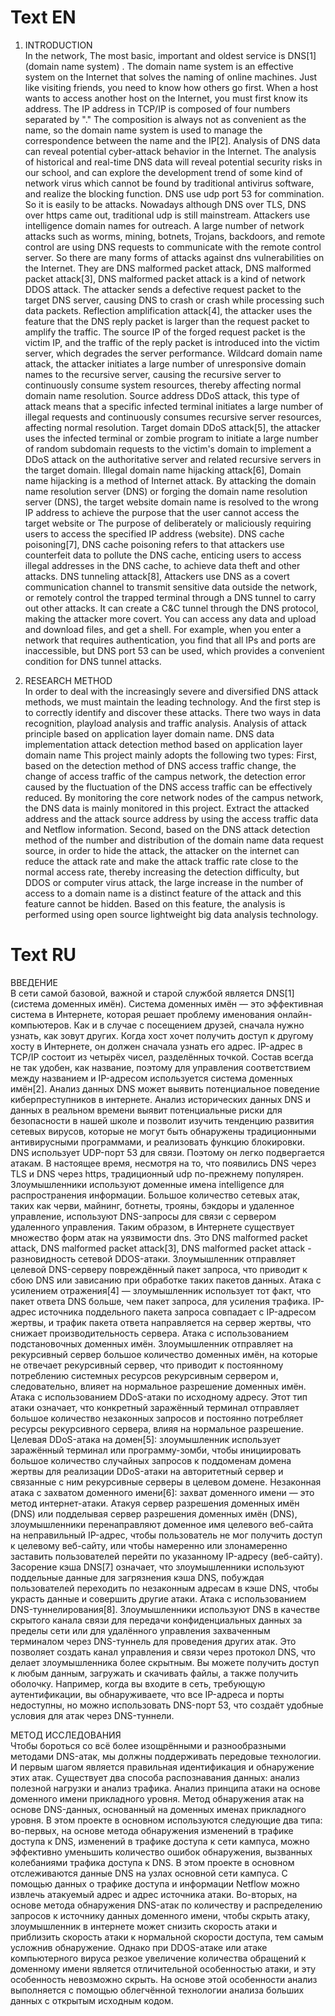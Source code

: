 # Text EN
1. INTRODUCTION<br>
In the network, The most basic, important and oldest service is DNS[1] (domain name system) . The
domain name system is an effective system on the Internet that solves the naming of online machines.
Just like visiting friends, you need to know how others go first. When a host wants to access another
host on the Internet, you must first know its address. The IP address in TCP/IP is composed of four
numbers separated by "." The composition is always not as convenient as the name, so the domain
name system is used to manage the correspondence between the name and the IP[2]. Analysis of DNS
data can reveal potential cyber-attack behavior in the Internet. The analysis of historical and real-time
DNS data will reveal potential security risks in our school, and can explore the development trend of
some kind of network virus which cannot be found by traditional antivirus software, and realize the
blocking function.
DNS use udp port 53 for commination. So it is easily to be attacks. Nowadays although DNS over
TLS, DNS over https came out, traditional udp is still mainstream. Attackers use intelligence domain
names for outreach. A large number of network attacks such as worms, mining, botnets, Trojans,
backdoors, and remote control are using DNS requests to communicate with the remote control server.
So there are many forms of attacks against dns vulnerabilities on the Internet. They are DNS malformed
packet attack,
DNS malformed packet attack[3], DNS malformed packet attack is a kind of network DDOS attack.
The attacker sends a defective request packet to the target DNS server, causing DNS to crash or crash
while processing such data packets.
Reflection amplification attack[4], the attacker uses the feature that the DNS reply packet is larger
than the request packet to amplify the traffic. The source IP of the forged request packet is the victim IP,
and the traffic of the reply packet is introduced into the victim server, which degrades the server
performance.
Wildcard domain name attack, the attacker initiates a large number of unresponsive domain names
to the recursive server, causing the recursive server to continuously consume system resources, thereby
affecting normal domain name resolution.
Source address DDoS attack, this type of attack means that a specific infected terminal initiates a
large number of illegal requests and continuously consumes recursive server resources, affecting
normal resolution.
Target domain DDoS attack[5], the attacker uses the infected terminal or zombie program to initiate a
large number of random subdomain requests to the victim's domain to implement a DDoS attack on the
authoritative server and related recursive servers in the target domain.
Illegal domain name hijacking attack[6], Domain name hijacking is a method of Internet attack. By
attacking the domain name resolution server (DNS) or forging the domain name resolution server
(DNS), the target website domain name is resolved to the wrong IP address to achieve the purpose that
the user cannot access the target website or The purpose of deliberately or maliciously requiring users
to access the specified IP address (website).
DNS cache poisoning[7], DNS cache poisoning refers to that attackers use counterfeit data to pollute
the DNS cache, enticing users to access illegal addresses in the DNS cache, to achieve data theft and
other attacks.
DNS tunneling attack[8], Attackers use DNS as a covert communication channel to transmit sensitive
data outside the network, or remotely control the trapped terminal through a DNS tunnel to carry out
other attacks. It can create a C&C tunnel through the DNS protocol, making the attacker more covert.
You can access any data and upload and download files, and get a shell. For example, when you enter a
network that requires authentication, you find that all IPs and ports are inaccessible, but DNS port 53
can be used, which provides a convenient condition for DNS tunnel attacks.

2. RESEARCH METHOD<br>
In order to deal with the increasingly severe and diversified DNS attack methods, we must maintain the
leading technology. And the first step is to correctly identify and discover these attacks. There two
ways in data recognition, playload analysis and traffic analysis.
Analysis of attack principle based on application layer domain name. DNS data implementation
attack detection method based on application layer domain name This project mainly adopts the
following two types: First, based on the detection method of DNS access traffic change, the change of
access traffic of the campus network, the detection error caused by the fluctuation of the DNS access
traffic can be effectively reduced. By monitoring the core network nodes of the campus network, the
DNS data is mainly monitored in this project. Extract the attacked address and the attack source address
by using the access traffic data and Netflow information. Second, based on the DNS attack detection
method of the number and distribution of the domain name data request source, in order to hide the
attack, the attacker on the internet can reduce the attack rate and make the attack traffic rate close to the
normal access rate, thereby increasing the detection difficulty, but DDOS or computer virus attack, the
large increase in the number of access to a domain name is a distinct feature of the attack and this
feature cannot be hidden. Based on this feature, the analysis is performed using open source lightweight
big data analysis technology. 


# Text RU
ВВЕДЕНИЕ<br>
В сети самой базовой, важной и старой службой является DNS[1] (система доменных имён). Система доменных имён — это эффективная система в Интернете, которая решает проблему именования онлайн-компьютеров. Как и в случае с посещением друзей, сначала нужно узнать, как зовут других. Когда хост хочет получить доступ к другому хосту в Интернете, он должен сначала узнать его адрес. IP-адрес в TCP/IP состоит из четырёх чисел, разделённых точкой. Состав всегда не так удобен, как название, поэтому для управления соответствием между названием и IP-адресом используется система доменных имён[2]. Анализ данных DNS может выявить потенциальное поведение киберпреступников в интернете. Анализ исторических данных DNS и данных в реальном времени выявит потенциальные риски для безопасности в нашей школе и позволит изучить тенденцию развития сетевых вирусов, которые не могут быть обнаружены традиционными антивирусными программами, и реализовать функцию блокировки. DNS использует UDP-порт 53 для связи. Поэтому он легко подвергается атакам. В настоящее время, несмотря на то, что появились DNS через TLS и DNS через https, традиционный udp по-прежнему популярен. Злоумышленники используют доменные имена intelligence для распространения информации. Большое количество сетевых атак, таких как черви, майнинг, ботнеты, трояны, бэкдоры и удаленное управление, используют DNS-запросы для связи с сервером удаленного управления. Таким образом, в Интернете существует множество форм атак на уязвимости dns. Это DNS malformed packet attack, DNS malformed packet attack[3], DNS malformed packet attack - разновидность сетевой DDOS-атаки. Злоумышленник отправляет целевой DNS-серверу повреждённый пакет запроса, что приводит к сбою DNS или зависанию при обработке таких пакетов данных. Атака с усилением отражения[4] — злоумышленник использует тот факт, что пакет ответа DNS больше, чем пакет запроса, для усиления трафика. IP-адрес источника поддельного пакета запроса совпадает с IP-адресом жертвы, и трафик пакета ответа направляется на сервер жертвы, что снижает производительность сервера. Атака с использованием подстановочных доменных имён. Злоумышленник отправляет на рекурсивный сервер большое количество доменных имён, на которые не отвечает рекурсивный сервер, что приводит к постоянному потреблению системных ресурсов рекурсивным сервером и, следовательно, влияет на нормальное разрешение доменных имён. Атака с использованием DDoS-атаки по исходному адресу. Этот тип атаки означает, что конкретный заражённый терминал отправляет большое количество незаконных запросов и постоянно потребляет ресурсы рекурсивного сервера, влияя на нормальное разрешение. Целевая DDoS-атака на домен[5]: злоумышленник использует заражённый терминал или программу-зомби, чтобы инициировать большое количество случайных запросов к поддоменам домена жертвы для реализации DDoS-атаки на авторитетный сервер и связанные с ним рекурсивные серверы в целевом домене. Незаконная атака с захватом доменного имени[6]: захват доменного имени — это метод интернет-атаки. Атакуя сервер разрешения доменных имён (DNS) или подделывая сервер разрешения доменных имён (DNS), злоумышленники перенаправляют доменное имя целевого веб-сайта на неправильный IP-адрес, чтобы пользователь не мог получить доступ к целевому веб-сайту, или чтобы намеренно или злонамеренно заставить пользователей перейти по указанному IP-адресу (веб-сайту). Засорение кэша DNS[7] означает, что злоумышленники используют поддельные данные для загрязнения кэша DNS, побуждая пользователей переходить по незаконным адресам в кэше DNS, чтобы украсть данные и совершить другие атаки. Атака с использованием DNS-туннелирования[8]. Злоумышленники используют DNS в качестве скрытого канала связи для передачи конфиденциальных данных за пределы сети или для удалённого управления захваченным терминалом через DNS-туннель для проведения других атак. Это позволяет создать канал управления и связи через протокол DNS, что делает злоумышленника более скрытным. Вы можете получить доступ к любым данным, загружать и скачивать файлы, а также получить оболочку. Например, когда вы входите в сеть, требующую аутентификации, вы обнаруживаете, что все IP-адреса и порты недоступны, но можно использовать DNS-порт 53, что создаёт удобные условия для атак через DNS-туннели. 

МЕТОД ИССЛЕДОВАНИЯ<br>
Чтобы бороться со всё более изощрёнными и разнообразными методами DNS-атак, мы должны поддерживать передовые технологии.  И первым шагом является правильная идентификация и обнаружение этих атак.  Существует два способа распознавания данных: анализ полезной нагрузки и анализ трафика.  Анализ принципа атаки на основе доменного имени прикладного уровня. Метод обнаружения атак на основе DNS-данных, основанный на доменных именах прикладного уровня. В этом проекте в основном используются следующие два типа: во-первых, на основе метода обнаружения изменений в трафике доступа к DNS, изменений в трафике доступа к сети кампуса, можно эффективно уменьшить количество ошибок обнаружения, вызванных колебаниями трафика доступа к DNS. В этом проекте в основном отслеживаются данные DNS на узлах основной сети кампуса. С помощью данных о трафике доступа и информации Netflow можно извлечь атакуемый адрес и адрес источника атаки. Во-вторых, на основе метода обнаружения DNS-атак по количеству и распределению запросов к источнику данных доменного имени, чтобы скрыть атаку, злоумышленник в интернете может снизить скорость атаки и приблизить скорость атаки к нормальной скорости доступа, тем самым усложнив обнаружение. Однако при DDOS-атаке или атаке компьютерного вируса резкое увеличение количества обращений к доменному имени является отличительной особенностью атаки, и эту особенность невозможно скрыть. На основе этой особенности анализ выполняется с помощью облегчённой технологии анализа больших данных с открытым исходным кодом.
